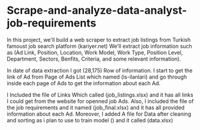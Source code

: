 # Scrape-and-analyze-data-analyst-job-requirements

In this project, we'll build a web scraper to extract job listings from Turkish famoust job search platform (kariyer.net)
We'll extract job information such as (Ad Link, Position, Location, Work Model, Work Type, Position Level, Department, Sectors, Benfits, Criteria, and some relevant information).

In date of data extraction I got (28,175) Row of information.
I start to get the link of Ad from Page of Ads List which named (is-ilanlari) and go through inside each page of Ads to get the information about each Ad.

I Included the file of Links Which called (job_listings.xlsx) and it has all links I could get from the website for openned job Ads.
Also, I included the file of the job requirements and it named (job_final.xlsx) and it has all provided information about each Ad.
Moreover, I added A file for Data after cleaning and sorting as i plan to use to train model () and it called (data.xlsx)
